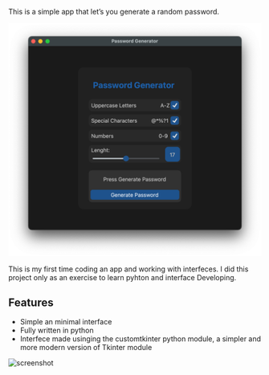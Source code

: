 This is a simple app that let’s you generate a random password.

![screenshot|600](img/focus.png)

This is my first time coding an app and working with interfeces.
I did this project only as an exercise to learn pyhton and interface Developing.

## Features 
- Simple an minimal interface
- Fully written in python
- Interfece made usinging the customtkinter python module, a simpler and more modern version of Tkinter module

![screenshot](img/full.png)



